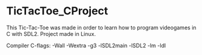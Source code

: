 # TicTacToe_CProject
This Tic-Tac-Toe was made in order to learn how to program videogames in C with SDL2. 
Project made in Linux.

Compiler C-flags: -Wall -Wextra -g3 -lSDL2main -lSDL2 -lm -ldl
